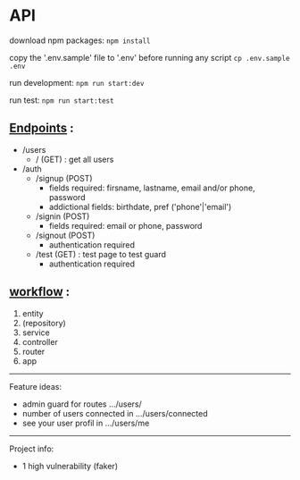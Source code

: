 # API
download npm packages:
`npm install`

copy the '.env.sample' file to '.env' before running any script
`cp .env.sample .env`

run development:
`npm run start:dev`

run test:
`npm run start:test`

## <u>Endpoints</u> :
- /users
    - / (GET) : get all users
- /auth
  - /signup (POST)
    - fields required: firsname, lastname, email and/or phone, password
	- addictional fields: birthdate, pref ('phone'|'email')
  - /signin (POST)
	- fields required: email or phone, password
  - /signout (POST)
	- authentication required
  - /test (GET) : test page to test guard
	- authentication required

## <u>workflow</u> :
1. entity
2. (repository)
3. service
4. controller
5. router
6. app

***
Feature ideas:
- admin guard for routes .../users/
- number of users connected in .../users/connected
- see your user profil in .../users/me

***
Project info:
- 1 high vulnerability (faker)
